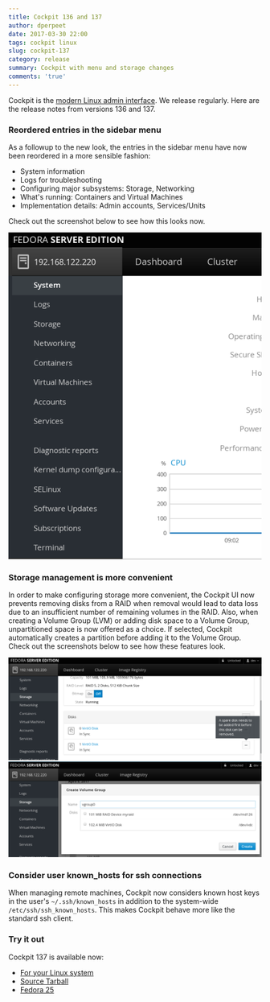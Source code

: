 ```yaml
---
title: Cockpit 136 and 137
author: dperpeet
date: 2017-03-30 22:00
tags: cockpit linux
slug: cockpit-137
category: release
summary: Cockpit with menu and storage changes
comments: 'true'
---
```


Cockpit is the [modern Linux admin interface](https://cockpit-project.org/). We release regularly.
Here are the release notes from versions 136 and 137.

### Reordered entries in the sidebar menu

As a followup to the new look, the entries in the sidebar menu have now been reordered in a more sensible fashion:

 * System information
 * Logs for troubleshooting
 * Configuring major subsystems: Storage, Networking
 * What's running: Containers and Virtual Machines
 * Implementation details: Admin accounts, Services/Units

Check out the screenshot below to see how this looks now.

![Sidebar order](/images/cockpit-menu-order.png)

### Storage management is more convenient

In order to make configuring storage more convenient, the Cockpit UI now prevents removing disks from a RAID when
removal would lead to data loss due to an insufficient number of remaining volumes in the RAID. Also, when creating
a Volume Group (LVM) or adding disk space to a Volume Group, unpartitioned space is now offered as a choice.
If selected, Cockpit automatically creates a partition before adding it to the Volume Group. Check out the screenshots
below to see how these features look.

![Remove RAID disk](/images/cockpit-remove-raid-disk.png)
![Add unpartitioned disk](/images/cockpit-storage-add-unpartitioned.png)

### Consider user known_hosts for ssh connections

When managing remote machines, Cockpit now considers known host keys in the user's `~/.ssh/known_hosts` in addition to
the system-wide `/etc/ssh/ssh_known_hosts`. This makes Cockpit behave more like the standard ssh client.

### Try it out

Cockpit 137 is available now:

 * [For your Linux system](https://cockpit-project.org/running.html)
 * [Source Tarball](https://github.com/cockpit-project/cockpit/releases/tag/137)
 * [Fedora 25](https://bodhi.fedoraproject.org/updates/cockpit-137-1.fc25)
